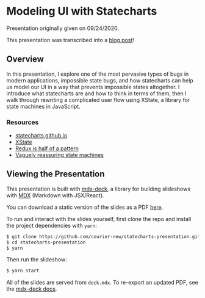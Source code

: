 # Modeling UI with Statecharts

Presentation originally given on 09/24/2020.

This presentation was transcribed into a [blog
post](https://blog.grio.com/2020/10/modeling-user-interfaces-with-statecharts.html)!

## Overview

In this presentation, I explore one of the most pervasive types of bugs in
modern applications, impossible state bugs, and how statecharts can help us
model our UI in a way that prevents impossible states altogether. I introduce
what statecharts are and how to think in terms of them, then I walk through
rewriting a complicated user flow using XState, a library for state machines in
JavaScript.

### Resources

- [statecharts.github.io](https://statecharts.github.io/)
- [XState](https://xstate.js.org/docs/)
- [Redux is half of a pattern](https://dev.to/davidkpiano/redux-is-half-of-a-pattern-1-2-1hd7)
- [Vaguely reassuring state machines](https://twitter.com/happyautomata)

## Viewing the Presentation

This presentation is built with [mdx-deck](https://github.com/jxnblk/mdx-deck),
a library for building slideshows with [MDX](https://mdxjs.com/) (Markdown with
JSX/React).

You can download a static version of the slides as a PDF
[here](https://github.com/courier-new/statecharts-presentation/raw/master/deck.pdf).

To run and interact with the slides yourself, first clone the repo and install
the project dependencies with `yarn`:

```bash
$ git clone https://github.com/courier-new/statecharts-presentation.git
$ cd statecharts-presentation
$ yarn
```

Then run the slideshow:

```bash
$ yarn start
```

All of the slides are served from `deck.mdx`. To re-export an updated PDF, see
the [mdx-deck docs](https://github.com/jxnblk/mdx-deck/blob/master/docs/exporting.md#pdf).
